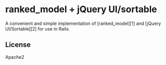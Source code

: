 # ranked_model + jQuery UI/sortable

A convenient and simple implementation of [ranked_model][1] and [jQuery
UI/Sortable][2] for use in Rails.

## License

Apache2
